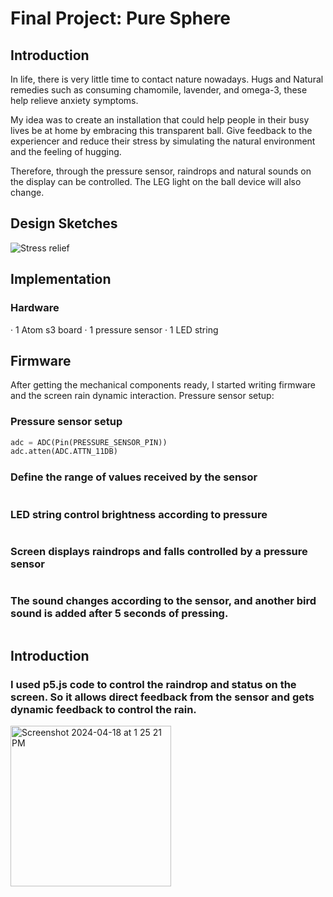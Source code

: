 # Final Project: Pure Sphere

## Introduction
In life, there is very little time to contact nature nowadays. Hugs and Natural remedies such as consuming chamomile, lavender, and omega-3, these help relieve anxiety symptoms.

My idea was to create an installation that could help people in their busy lives be at home by embracing this transparent ball. Give feedback to the experiencer and reduce their stress by simulating the natural environment and the feeling of hugging.

Therefore, through the pressure sensor, raindrops and natural sounds on the display can be controlled. The LEG light on the ball device will also change.

## Design Sketches
![Stress relief](https://github.com/yilin223344/Yilin-SP24-IXD-256/assets/125238982/a72dea09-deae-4f59-90c1-2ff28b653c55)

## Implementation
### Hardware
· 1 Atom s3 board
· 1 pressure sensor
· 1 LED string

## Firmware
After getting the mechanical components ready, I started writing firmware and the screen rain dynamic interaction.
Pressure sensor setup:

### Pressure sensor setup
``` Python
adc = ADC(Pin(PRESSURE_SENSOR_PIN))
adc.atten(ADC.ATTN_11DB)
```
### Define the range of values received by the sensor
``` Python

```
### LED string control brightness according to pressure
``` Python

```
### Screen displays raindrops and falls controlled by a pressure sensor
``` Python

```
### The sound changes according to the sensor, and another bird sound is added after 5 seconds of pressing.
``` Python

```
## Introduction
### I used p5.js code to control the raindrop and status on the screen. So it allows direct feedback from the sensor and gets dynamic feedback to control the rain.
<img width="257" alt="Screenshot 2024-04-18 at 1 25 21 PM" src="https://github.com/yilin223344/Yilin-SP24-IXD-256/assets/125238982/92298213-a50d-4893-8137-67979deef16c">


